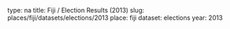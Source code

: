 type: na
title: Fiji / Election Results (2013)
slug: places/fiji/datasets/elections/2013
place: fiji
dataset: elections
year: 2013
